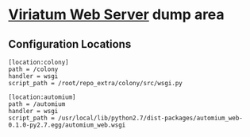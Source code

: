 # [Viriatum Web Server](http://viriatum.com) dump area

## Configuration Locations

    [location:colony]
    path = /colony
    handler = wsgi
    script_path = /root/repo_extra/colony/src/wsgi.py

    [location:automium]
    path = /automium
    handler = wsgi
    script_path = /usr/local/lib/python2.7/dist-packages/automium_web-0.1.0-py2.7.egg/automium_web.wsgi
